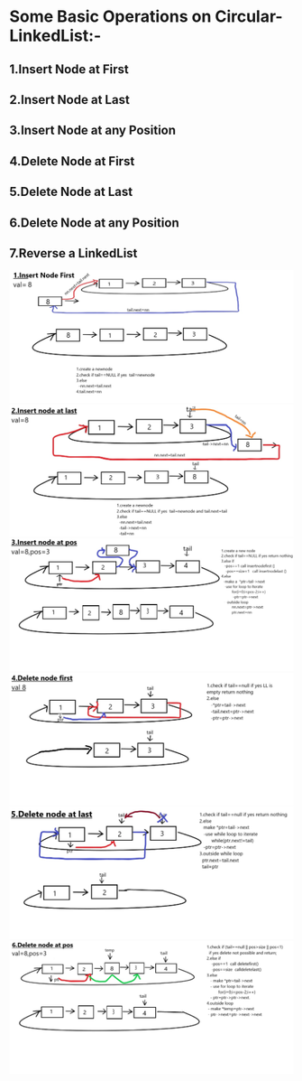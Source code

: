 # Some Basic Operations on Circular-LinkedList:-

## 1.Insert Node at First
## 2.Insert Node at Last
## 3.Insert Node at any Position
## 4.Delete Node at First
## 5.Delete Node at Last
## 6.Delete Node at any Position
## 7.Reverse a LinkedList

<img src="C_1.Insert node 1st.JPg">
<img src="C_2.Insert node at last.JPg">
<img src="C_3.Insert node at a pos.JPg">
<img src="C_4.Delete node at first.JPg">
<img src="C_5.Delete node at last.JPg">
<img src="C_6.Delete node at pos.JPg">

 